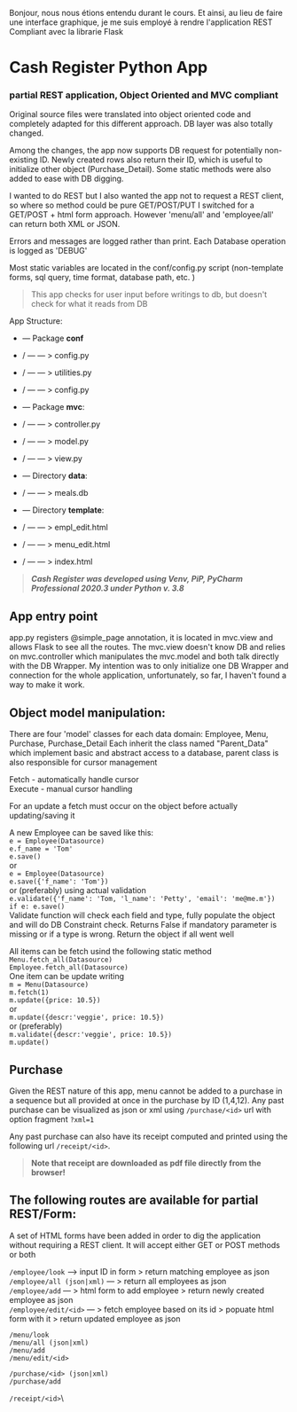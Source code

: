 
Bonjour, nous nous étions entendu durant le cours. Et ainsi, au lieu de faire une interface graphique, je me suis employé à rendre l'application REST Compliant avec la librarie Flask

# Cash Register Python App
### partial REST application, Object Oriented and MVC compliant
Original source files were translated into object oriented code and completely adapted for this different approach. DB layer was also totally changed. 

Among the changes, the app now supports DB request for potentially non-existing ID. Newly created rows also return their ID, which is useful to initialize other object (Purchase_Detail). Some static methods were also added to ease with DB digging. 

I wanted to do REST but I also wanted the app not to request a REST client, so where so method could be pure GET/POST/PUT I switched for a GET/POST + html form approach. However 'menu/all' and 'employee/all' can return both XML or JSON.  

Errors and messages are logged rather than print. Each Database operation is logged as 'DEBUG'

Most static variables are located in the conf/config.py script (non-template forms, sql query, time format, database path, etc. )

>This app checks for user input before writings to db, but doesn't check for what it reads from DB

App Structure:
- — Package **conf**
- / — — > config.py
- / — — > utilities.py
- / — — > config.py


- — Package **mvc**:
- / — — > controller.py
- / — — > model.py
- / — — > view.py


- — Directory **data**:
- / — — > meals.db


- — Directory **template**:
- / — — > empl_edit.html
- / — — > menu_edit.html
- / — — > index.html

>***Cash Register was developed using Venv, PiP, PyCharm Professional 2020.3 under Python v. 3.8***
## **App entry point**
app.py registers @simple_page annotation, it is located in mvc.view and allows Flask to see all the routes. The mvc.view doesn't know DB and relies on mvc.controller which manipulates the mvc.model and both talk directly with the DB Wrapper.
My intention was to only initialize one DB Wrapper and connection for the whole application, unfortunately, so far, I haven't found a way to make it work. 

## **Object model manipulation:**
There are four 'model' classes for each data domain: Employee, Menu, Purchase, Purchase_Detail
Each inherit the class named "Parent_Data" which implement basic and abstract access to a database, parent class is also responsible for cursor management

Fetch - automatically handle cursor\
Execute - manual cursor handling

For an update a fetch must occur on the object before actually updating/saving it

A new Employee can be saved like this:\
`e = Employee(Datasource)`\
`e.f_name = 'Tom'`\
`e.save()`\
or\
`e = Employee(Datasource)`\
`e.save({'f_name': 'Tom'})`\
or (preferably) using actual validation\
`e.validate({'f_name': 'Tom, 'l_name': 'Petty', 'email': 'me@me.m'})`\
`if e: e.save()`\
Validate function will check each field and type, fully populate the object and will do DB Constraint check. Returns False if mandatory parameter is missing or if a type is wrong. Return the object if all went well

All items can be fetch usind the following static method\
`Menu.fetch_all(Datasource)`\
`Employee.fetch_all(Datasource)`\
One item can be update writing\
`m = Menu(Datasource)`\
`m.fetch(1)`\
`m.update({price: 10.5})`\
or\
`m.update({descr:'veggie', price: 10.5})`\
or (preferably)\
`m.validate({descr:'veggie', price: 10.5})`\
`m.update()`
## **Purchase**
Given the REST nature of this app, menu cannot be added to a purchase in a sequence but all provided at once in the purchase by ID (1,4,12). 
Any past purchase can be visualized as json or xml using `/purchase/<id>` url with option fragment `?xml=1`

Any past purchase can also have its receipt computed and printed using the following url `/receipt/<id>`.

>**Note that receipt are downloaded as pdf file directly from the browser!**

## **The following routes are available for partial REST/Form:**
A set of HTML forms have been added in order to dig the application without requiring a REST client. It will accept either GET or POST methods or both

`/employee/look` —> input ID in form > return matching employee as json\
`/employee/all (json|xml)` — > return all employees as json\
`/employee/add` — > html form to add employee > return newly created employee as json\
`/employee/edit/<id>` — > fetch employee based on its id > popuate html form with it > return updated employee as json

`/menu/look`\
`/menu/all (json|xml)`\
`/menu/add`\
`/menu/edit/<id>`

`/purchase/<id> (json|xml)`\
`/purchase/add`

`/receipt/<id>`\
